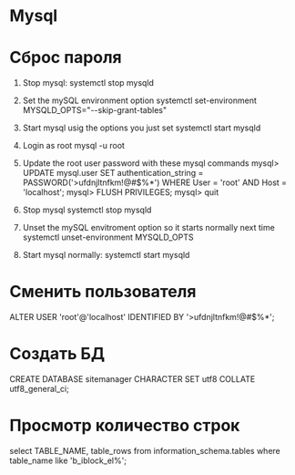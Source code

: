 # Mysql
# Сброс пароля 
1. Stop mysql:
systemctl stop mysqld

2. Set the mySQL environment option 
systemctl set-environment MYSQLD_OPTS="--skip-grant-tables"

3. Start mysql usig the options you just set
systemctl start mysqld

4. Login as root
mysql -u root

5. Update the root user password with these mysql commands
mysql> UPDATE mysql.user SET authentication_string = PASSWORD('>ufdnjltnfkm!@#$%*') WHERE User = 'root' AND Host = 'localhost';
mysql> FLUSH PRIVILEGES;
mysql> quit

6. Stop mysql
systemctl stop mysqld

7. Unset the mySQL envitroment option so it starts normally next time
systemctl unset-environment MYSQLD_OPTS

8. Start mysql normally:
systemctl start mysqld

# Сменить пользователя
ALTER USER 'root'@'localhost' IDENTIFIED BY '>ufdnjltnfkm!@#$%*';

# Создать БД
CREATE DATABASE sitemanager CHARACTER SET utf8 COLLATE utf8_general_ci;

# Просмотр количество строк
select TABLE_NAME, table_rows from information_schema.tables where table_name like 'b_iblock_el%';

